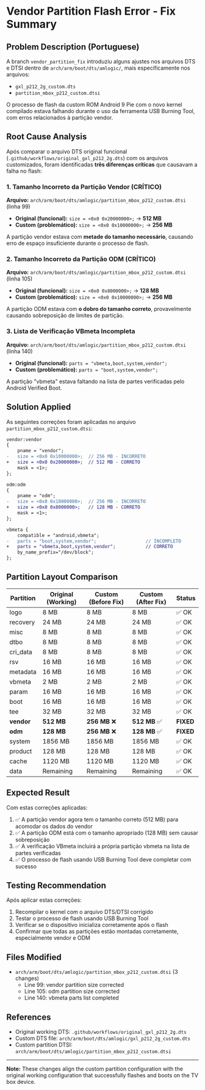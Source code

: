 # Vendor Partition Flash Error - Fix Summary

## Problem Description (Portuguese)

A branch `vendor_partition_fix` introduziu alguns ajustes nos arquivos DTS e DTSI dentro de `arch/arm/boot/dts/amlogic/`, mais especificamente nos arquivos:
- `gxl_p212_2g_custom.dts`
- `partition_mbox_p212_custom.dtsi`

O processo de flash da custom ROM Android 9 Pie com o novo kernel compilado estava falhando durante o uso da ferramenta USB Burning Tool, com erros relacionados à partição vendor.

## Root Cause Analysis

Após comparar o arquivo DTS original funcional (`.github/workflows/original_gxl_p212_2g.dts`) com os arquivos customizados, foram identificadas **três diferenças críticas** que causavam a falha no flash:

### 1. Tamanho Incorreto da Partição Vendor (CRÍTICO)

**Arquivo:** `arch/arm/boot/dts/amlogic/partition_mbox_p212_custom.dtsi` (linha 99)

- **Original (funcional):** `size = <0x0 0x20000000>;` → **512 MB**
- **Custom (problemático):** `size = <0x0 0x10000000>;` → **256 MB**

A partição vendor estava com **metade do tamanho necessário**, causando erro de espaço insuficiente durante o processo de flash.

### 2. Tamanho Incorreto da Partição ODM (CRÍTICO)

**Arquivo:** `arch/arm/boot/dts/amlogic/partition_mbox_p212_custom.dtsi` (linha 105)

- **Original (funcional):** `size = <0x0 0x8000000>;` → **128 MB**
- **Custom (problemático):** `size = <0x0 0x10000000>;` → **256 MB**

A partição ODM estava com **o dobro do tamanho correto**, provavelmente causando sobreposição de limites de partição.

### 3. Lista de Verificação VBmeta Incompleta

**Arquivo:** `arch/arm/boot/dts/amlogic/partition_mbox_p212_custom.dtsi` (linha 140)

- **Original (funcional):** `parts = "vbmeta,boot,system,vendor";`
- **Custom (problemático):** `parts = "boot,system,vendor";`

A partição "vbmeta" estava faltando na lista de partes verificadas pelo Android Verified Boot.

## Solution Applied

As seguintes correções foram aplicadas no arquivo `partition_mbox_p212_custom.dtsi`:

```diff
vendor:vendor
{
    pname = "vendor";
-   size = <0x0 0x10000000>;  // 256 MB - INCORRETO
+   size = <0x0 0x20000000>;  // 512 MB - CORRETO
    mask = <1>;
};

odm:odm
{
    pname = "odm";
-   size = <0x0 0x10000000>;  // 256 MB - INCORRETO
+   size = <0x0 0x8000000>;   // 128 MB - CORRETO
    mask = <1>;
};

vbmeta {
    compatible = "android,vbmeta";
-   parts = "boot,system,vendor";                  // INCOMPLETO
+   parts = "vbmeta,boot,system,vendor";           // CORRETO
    by_name_prefix="/dev/block";
};
```

## Partition Layout Comparison

| Partition | Original (Working) | Custom (Before Fix) | Custom (After Fix) | Status |
|-----------|-------------------|---------------------|-------------------|--------|
| logo      | 8 MB             | 8 MB                | 8 MB              | ✅ OK  |
| recovery  | 24 MB            | 24 MB               | 24 MB             | ✅ OK  |
| misc      | 8 MB             | 8 MB                | 8 MB              | ✅ OK  |
| dtbo      | 8 MB             | 8 MB                | 8 MB              | ✅ OK  |
| cri_data  | 8 MB             | 8 MB                | 8 MB              | ✅ OK  |
| rsv       | 16 MB            | 16 MB               | 16 MB             | ✅ OK  |
| metadata  | 16 MB            | 16 MB               | 16 MB             | ✅ OK  |
| vbmeta    | 2 MB             | 2 MB                | 2 MB              | ✅ OK  |
| param     | 16 MB            | 16 MB               | 16 MB             | ✅ OK  |
| boot      | 16 MB            | 16 MB               | 16 MB             | ✅ OK  |
| tee       | 32 MB            | 32 MB               | 32 MB             | ✅ OK  |
| **vendor**| **512 MB**       | **256 MB** ❌       | **512 MB** ✅     | **FIXED** |
| **odm**   | **128 MB**       | **256 MB** ❌       | **128 MB** ✅     | **FIXED** |
| system    | 1856 MB          | 1856 MB             | 1856 MB           | ✅ OK  |
| product   | 128 MB           | 128 MB              | 128 MB            | ✅ OK  |
| cache     | 1120 MB          | 1120 MB             | 1120 MB           | ✅ OK  |
| data      | Remaining        | Remaining           | Remaining         | ✅ OK  |

## Expected Result

Com estas correções aplicadas:

1. ✅ A partição vendor agora tem o tamanho correto (512 MB) para acomodar os dados do vendor
2. ✅ A partição ODM está com o tamanho apropriado (128 MB) sem causar sobreposição
3. ✅ A verificação VBmeta incluirá a própria partição vbmeta na lista de partes verificadas
4. ✅ O processo de flash usando USB Burning Tool deve completar com sucesso

## Testing Recommendation

Após aplicar estas correções:

1. Recompilar o kernel com o arquivo DTS/DTSI corrigido
2. Testar o processo de flash usando USB Burning Tool
3. Verificar se o dispositivo inicializa corretamente após o flash
4. Confirmar que todas as partições estão montadas corretamente, especialmente vendor e ODM

## Files Modified

- `arch/arm/boot/dts/amlogic/partition_mbox_p212_custom.dtsi` (3 changes)
  - Line 99: vendor partition size corrected
  - Line 105: odm partition size corrected  
  - Line 140: vbmeta parts list completed

## References

- Original working DTS: `.github/workflows/original_gxl_p212_2g.dts`
- Custom DTS file: `arch/arm/boot/dts/amlogic/gxl_p212_2g_custom.dts`
- Custom partition DTSI: `arch/arm/boot/dts/amlogic/partition_mbox_p212_custom.dtsi`

---

**Note:** These changes align the custom partition configuration with the original working configuration that successfully flashes and boots on the TV box device.
